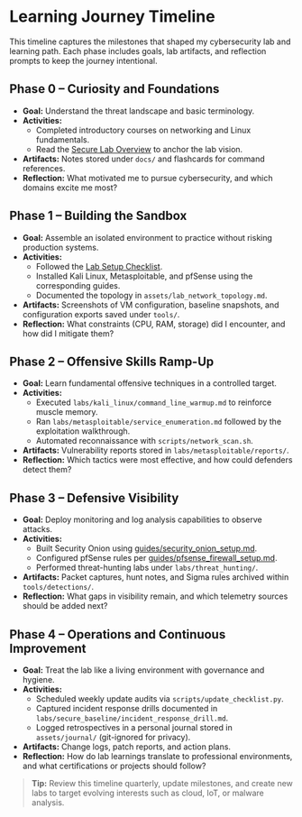 # Learning Journey Timeline

This timeline captures the milestones that shaped my cybersecurity lab and learning path. Each phase includes goals, lab artifacts, and reflection prompts to keep the journey intentional.

## Phase 0 – Curiosity and Foundations
- **Goal:** Understand the threat landscape and basic terminology.
- **Activities:**
  - Completed introductory courses on networking and Linux fundamentals.
  - Read the [Secure Lab Overview](secure_lab_overview.md) to anchor the lab vision.
- **Artifacts:** Notes stored under `docs/` and flashcards for command references.
- **Reflection:** What motivated me to pursue cybersecurity, and which domains excite me most?

## Phase 1 – Building the Sandbox
- **Goal:** Assemble an isolated environment to practice without risking production systems.
- **Activities:**
  - Followed the [Lab Setup Checklist](../guides/lab_setup_checklist.md).
  - Installed Kali Linux, Metasploitable, and pfSense using the corresponding guides.
  - Documented the topology in `assets/lab_network_topology.md`.
- **Artifacts:** Screenshots of VM configuration, baseline snapshots, and configuration exports saved under `tools/`.
- **Reflection:** What constraints (CPU, RAM, storage) did I encounter, and how did I mitigate them?

## Phase 2 – Offensive Skills Ramp-Up
- **Goal:** Learn fundamental offensive techniques in a controlled target.
- **Activities:**
  - Executed `labs/kali_linux/command_line_warmup.md` to reinforce muscle memory.
  - Ran `labs/metasploitable/service_enumeration.md` followed by the exploitation walkthrough.
  - Automated reconnaissance with `scripts/network_scan.sh`.
- **Artifacts:** Vulnerability reports stored in `labs/metasploitable/reports/`.
- **Reflection:** Which tactics were most effective, and how could defenders detect them?

## Phase 3 – Defensive Visibility
- **Goal:** Deploy monitoring and log analysis capabilities to observe attacks.
- **Activities:**
  - Built Security Onion using [guides/security_onion_setup.md](../guides/security_onion_setup.md).
  - Configured pfSense rules per [guides/pfsense_firewall_setup.md](../guides/pfsense_firewall_setup.md).
  - Performed threat-hunting labs under `labs/threat_hunting/`.
- **Artifacts:** Packet captures, hunt notes, and Sigma rules archived within `tools/detections/`.
- **Reflection:** What gaps in visibility remain, and which telemetry sources should be added next?

## Phase 4 – Operations and Continuous Improvement
- **Goal:** Treat the lab like a living environment with governance and hygiene.
- **Activities:**
  - Scheduled weekly update audits via `scripts/update_checklist.py`.
  - Captured incident response drills documented in `labs/secure_baseline/incident_response_drill.md`.
  - Logged retrospectives in a personal journal stored in `assets/journal/` (git-ignored for privacy).
- **Artifacts:** Change logs, patch reports, and action plans.
- **Reflection:** How do lab learnings translate to professional environments, and what certifications or projects should follow?

> **Tip:** Review this timeline quarterly, update milestones, and create new labs to target evolving interests such as cloud, IoT, or malware analysis.
